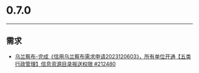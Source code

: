# 0.7.0

---

## 需求

* [乌兰察布-完成《信用乌兰察布需求申请2023120603》，所有单位开通【五类行政管理】信息资源目录报送权限 #212480](http://redmine.qixinyun.com/issues/212480 '#212480')